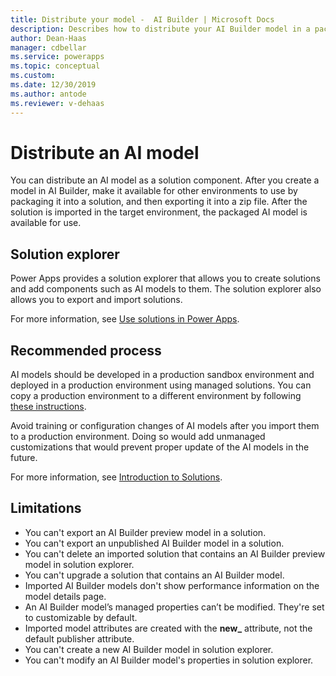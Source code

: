 ```yaml
---
title: Distribute your model -  AI Builder | Microsoft Docs
description: Describes how to distribute your AI Builder model in a packaged solution.
author: Dean-Haas
manager: cdbellar
ms.service: powerapps
ms.topic: conceptual
ms.custom: 
ms.date: 12/30/2019
ms.author: antode
ms.reviewer: v-dehaas
---
```


# Distribute an AI model

You can distribute an AI model as a solution component. After you create a model in AI Builder, make it available for other environments to use by packaging it into a solution, and then exporting it into a zip file. After the solution is  imported in the target environment, the packaged AI model is available for use.

## Solution explorer

 Power Apps provides a solution explorer that allows you to create solutions and add components such as AI models to them. The solution explorer also allows you to export and import solutions.

For more information, see [Use solutions in Power Apps](/powerapps/maker/common-data-service/use-solution-explorer).

## Recommended process

AI models should be developed in a production sandbox environment and deployed in a production environment using managed solutions. You can copy a production environment to a different environment by following [these instructions](/power-platform/admin/copy-environment).

Avoid training or configuration changes of AI models after you import them to a production environment. Doing so would add unmanaged customizations that would prevent proper update of the AI models in the future.

For more information, see [Introduction to Solutions](/powerapps/developer/common-data-service/introduction-solutions).

## Limitations

- You can't export an AI Builder preview model in a solution.
- You can't export an unpublished AI Builder model in a solution.
- You can't delete an imported solution that contains an AI Builder preview model in solution explorer.
- You can't upgrade a solution that contains an AI Builder model.
- Imported AI Builder models don't show performance information on the model details page.
- An AI Builder model’s managed properties can’t be modified. They're set to customizable by default.
- Imported model attributes are created with the **new_** attribute, not the default publisher attribute.
- You can't create a new AI Builder model in solution explorer.
- You can't modify an AI Builder model's properties in solution explorer.
